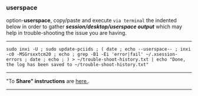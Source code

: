 ### userspace
option-**userspace**, 
copy/paste and execute `via terminal` the indented below in order to gather **_session/desktop/userspace output_** which may help in trouble-shooting the issue you are having.
***
`
sudo inxi -U ;
sudo update-pciids ;
(
  date ;
  echo --userspace-- ;
  inxi -c0 -MSGrsxxtcm20 ;
  echo ;
  grep -B1 -Ei 'error|fail' ~/.xsession-errors ;
  date ;
  echo ;
  ) > ~/trouble-shoot-history.txt | echo "Done, the log has been saved to ~/trouble-shoot-history.txt"
  `
***
"To **Share" instructions** are [here.](https://github.com/two-dogs/the-kennel/blob/master/to-share.md).
***
